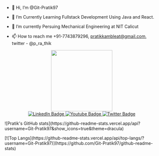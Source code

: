 - 👋 Hi, I’m @Git-Pratik97
- 👀 I’m Currently Learning Fullstack Development Using Java and React.  
- 🌱 I’m currently Persuing Mechanical Engineering at NIT Calicut

- 📫 How to reach me +91-7743879296, pratikkambleat@gmail.com, twitter - @p_ra_thik
<div id="header" align="center">
  <img src="https://media.giphy.com/media/M9gbBd9nbDrOTu1Mqx/giphy.gif" width="200"/>
  <div id="badges">
  <a href="https://www.linkedin.com/in/pratik-kamble-b8657abb/">
    <img src="https://img.shields.io/badge/LinkedIn-blue?style=for-the-badge&logo=linkedin&logoColor=white" alt="LinkedIn Badge"/>
  </a>
  <a href="https://www.youtube.com">
    <img src="https://img.shields.io/badge/YouTube-red?style=for-the-badge&logo=youtube&logoColor=white" alt="Youtube Badge"/>
  </a>
  <a href="https://twitter.com/p_ra_thik">
    <img src="https://img.shields.io/badge/Twitter-blue?style=for-the-badge&logo=twitter&logoColor=white" alt="Twitter Badge"/>
  </a>
</div>
</div>

<!---
Git-Pratik97/Git-Pratik97 is a ✨ special ✨ repository because its `README.md` (this file) appears on your GitHub profile.
You can click the Preview link to take a look at your changes.
--->

<div>
  <p>
![Pratik's GitHub stats](https://github-readme-stats.vercel.app/api?username=Git-Pratik97&show_icons=true&theme=dracula) </p>
  <p>
[![Top Langs](https://github-readme-stats.vercel.app/api/top-langs/?username=Git-Pratik97)](https://github.com/Git-Pratik97/github-readme-stats)
  </p>
  </div>

